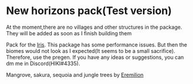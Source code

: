 # New horizons pack(Test version)
At the moment,there are no villages and other structures in the package. They will be added as soon as I finish building them

Pack for the [Iris](https://www.spigotmc.org/resources/iris-world-gen-custom-biome-colors.84586/). This package has some performance issues. But then the biomes would not look as I expected(It seems to be a small sacrifice). Therefore, use the pregen. If you have any ideas or suggestions, you can dm me in Discord(HIKI#4335).

Mangrove, sakura, sequoia and jungle trees by [Eremilion](https://www.planetminecraft.com/member/eremilion/)
